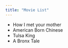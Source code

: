 ```yaml
---
title: "Movie List"
---
```


- How I met your mother
- American Born Chinese
- Tulsa King
- A Bronx Tale